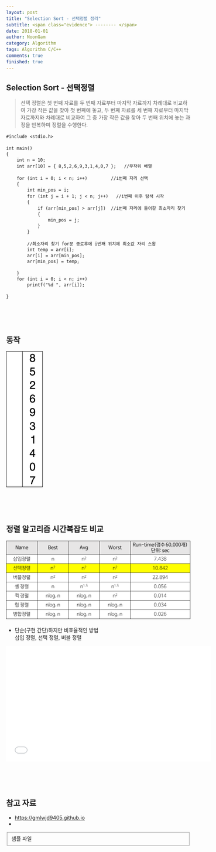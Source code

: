 ```yaml
---
layout: post
title: "Selection Sort - 선택정렬 정리"
subtitle: <span class="evidence"> -------- </span>
date: 2018-01-01
author: NoonGam
category: Algorithm
tags: Algorithm C/C++
comments: true
finished: true
---
```




## Selection Sort - 선택정렬

> 선택 정렬은 첫 번째 자료를 두 번째 자료부터 마지막 자료까지 차례대로 비교하여 가장 작은 값을 찾아 첫 번째에 놓고,
두 번째 자료를 세 번째 자료부터 마지막 자료까지와 차례대로 비교하여 그 중 가장 작은 값을 찾아 두 번째 위치에 놓는 과정을 반복하며 정렬을 수행한다.



```
#include <stdio.h>

int main()
{
	int n = 10;
	int arr[10] = { 8,5,2,6,9,3,1,4,0,7 };   //무작위 배열

	for (int i = 0; i < n; i++)		 	//i번째 자리 선택
	{
		int min_pos = i;				
		for (int j = i + 1; j < n; j++)   //i번째 이후 탐색 시작
		{
			if (arr[min_pos] > arr[j])	//i번째 자리에 들어갈 최소자리 찾기
			{
				min_pos = j;
			}
		}

		//최소자리 찾기 for문 종료후에 i번째 위치에 최소값 자리 스왑
		int temp = arr[i];
		arr[i] = arr[min_pos];
		arr[min_pos] = temp;

	}
	for (int i = 0; i < n; i++)
		printf("%d ", arr[i]);

}
```




<br><br><br>

## 동작

![img](/img/0-Algorithm/2018-09-23-선택정렬/Selection-Sort-Animation.gif)



<br><br><br>

## 정렬 알고리즘 시간복잡도 비교

![img](/img/0-Algorithm/2018-09-23-선택정렬/1.png)

- 단순(구현 간단)하지만 비효율적인 방법<br>
삽입 정렬, 선택 정렬, 버블 정렬





<iframe width="560" height="315" src="//www.youtube.com/embed/Ns4TPTC8whw"
 frameborder="0" allowfullscreen></iframe>

<br><br><br>

## 참고 자료
* https://gmlwjd9405.github.io
*

<fieldset id="gpg-fieldset">
 샘플 파일
</fieldset>
